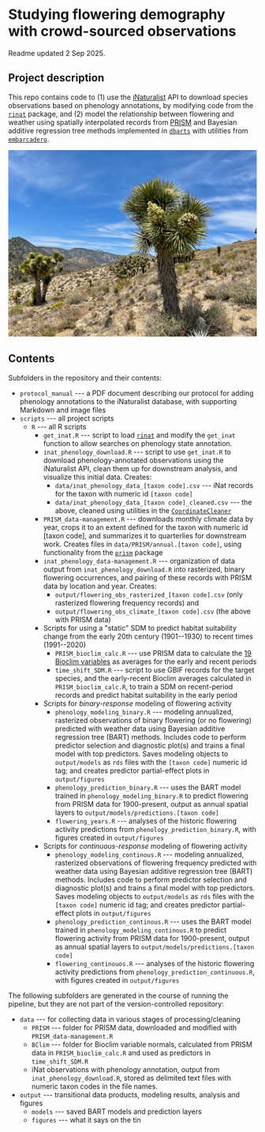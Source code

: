 Studying flowering demography with crowd-sourced observations 
==============================================================

Readme updated 2 Sep 2025. 


Project description
-------------------

This repo contains code to (1) use the [iNaturalist](https://www.inaturalist.org) API to download species observations based on phenology annotations, by modifying code from the [`rinat`](https://cran.r-project.org/web/packages/rinat/index.html) package, and (2) model the relationship between flowering and weather using spatially interpolated records from [PRISM](https://prism.oregonstate.edu) and Bayesian additive regression tree methods implemented in [`dbarts`](https://cran.r-project.org/web/packages/dbarts) with utilities from [`embarcadero`](https://github.com/cjcarlson/embarcadero).


![A Joshua tree with, a conical cluster of white-green flowers on one branch and a cluster of green, golf-ball-sized fruits on another](protocol_manual/Joshua_tree_flowering_fruiting.jpeg "A Joshua tree bearing open flowers and mature fruit, in Walker Pass, California")


Contents
--------

Subfolders in the repository and their contents:
 
- `protocol_manual` --- a PDF document describing our protocol for adding phenology annotations to the iNaturalist database, with supporting Markdown and image files
- `scripts` --- all project scripts
	- `R` --- all R scripts
		- `get_inat.R` --- script to load [`rinat`](https://cran.r-project.org/web/packages/rinat/index.html) and modify the `get_inat` function to allow searches on phenology state annotation.
		- `inat_phenology_download.R` --- script to use `get_inat.R` to download phenology-annotated observations using the iNaturalist API, clean them up for downstream analysis, and visualize this initial data. Creates:
			- `data/inat_phenology_data_[taxon code].csv` --- iNat records for the taxon with numeric id `[taxon code]`
			- `data/inat_phenology_data_[taxon code]_cleaned.csv` --- the above, cleaned using utilities in the [`CoordinateCleaner`](https://ropensci.github.io/CoordinateCleaner/)
		- `PRISM_data-management.R` --- downloads monthly climate data by year, crops it to an extent defined for the  taxon with numeric id [taxon code], and summarizes it to quarterlies for downstream work. Creates files in `data/PRISM/annual.[taxon code]`, using functionality from the [`prism`](https://cran.r-project.org/web/packages/prism/index.html) package
		- `inat_phenology_data-management.R` --- organization of data output from `inat_phenology_download.R` into rasterized, binary flowering occurrences, and pairing of these records with PRISM data by location and year. Creates: 
			- `output/flowering_obs_rasterized_[taxon code].csv` (only rasterized flowering frequency records) and 
			- `output/flowering_obs_climate_[taxon code].csv` (the above with PRISM data)
		- Scripts for using a "static" SDM to predict habitat suitability change from the early 20th century (1901--1930) to recent times (1991--2020)
			- `PRISM_bioclim_calc.R` --- use PRISM data to calculate the [19 Bioclim variables](https://pubs.usgs.gov/ds/691/) as averages for the early and recent periods
			- `time_shift_SDM.R` --- script to use GBIF records for the target species, and the early-recent Bioclim averages calculated in `PRISM_bioclim_calc.R`, to train a SDM on recent-period records and predict habitat suitability in the early period
		- Scripts for *binary-response* modeling of flowering activity
			- `phenology_modeling_binary.R` --- modeling annualized, rasterized observations of binary flowering (or no flowering) predicted with weather data using Bayesian additive regression tree (BART) methods. Includes code to perform predictor selection and diagnostic plot(s) and trains a final model with top predictors. Saves modeling objects to `output/models` as `rds` files with the `[taxon code]` numeric id tag; and creates predictor partial-effect plots in `output/figures`
			- `phenology_prediction_binary.R` --- uses the BART model trained in  `phenology_modeling_binary.R` to predict flowering from PRISM data for 1900-present, output as annual spatial layers to `output/models/predictions.[taxon code]`
			- `flowering_years.R` --- analyses of the historic flowering activity predictions from `phenology_prediction_binary.R`, with figures created in `output/figures`
		- Scripts for *continuous-response* modeling of flowering activity
			- `phenology_modeling_continous.R` --- modeling annualized, rasterized observations of flowering frequency predicted with weather data using Bayesian additive regression tree (BART) methods. Includes code to perform predictor selection and diagnostic plot(s) and trains a final model with top predictors. Saves modeling objects to `output/models` as `rds` files with the `[taxon code]` numeric id tag; and creates predictor partial-effect plots in `output/figures`
			- `phenology_prediction_continous.R` --- uses the BART model trained in  `phenology_modeling_continous.R` to predict flowering activity from PRISM data for 1900-present, output as annual spatial layers to `output/models/predictions.[taxon code]`
			- `flowering_continouos.R` --- analyses of the historic flowering activity predictions from `phenology_prediction_continuous.R`, with figures created in `output/figures`

The following subfolders are generated in the course of running the pipeline, but they are not part of the version-controlled repository:

- `data` --- for collecting data in various stages of processing/cleaning
	- `PRISM` --- folder for PRISM data, downloaded and modified with `PRISM_data-management.R`
	- `BClim` --- folder for Bioclim variable normals, calculated from PRISM data in `PRISM_bioclim_calc.R` and used as predictors in `time_shift_SDM.R`
	- iNat observations with phenology annotation, output from `inat_phenology_download.R`, stored as delimited text files with numeric taxon codes in the file names. 
- `output` --- transitional data products, modeling results, analysis and figures
	- `models` --- saved BART models and prediction layers
	- `figures` --- what it says on the tin
	
